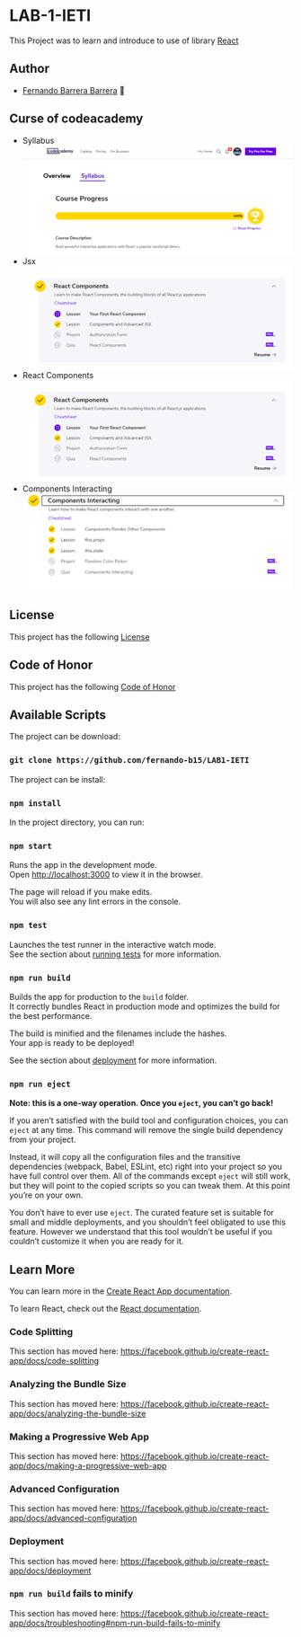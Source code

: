 # LAB-1-IETI
This Project was to learn and introduce to use of library [React](https://github.com/facebook/create-react-app)


## Author
  * [Fernando Barrera Barrera](https://github.com/fernando-b15) :guitar:
  
## Curse of codeacademy
  * Syllabus
        ![img](https://github.com/fernando-b15/LAB1-IETI/blob/master/img/curso1.PNG)
  * Jsx 
        ![img](https://github.com/fernando-b15/LAB1-IETI/blob/master/img/curso2.PNG)
  * React Components      
        ![img](https://github.com/fernando-b15/LAB1-IETI/blob/master/img/curso4.PNG)
  * Components Interacting
        ![img](https://github.com/fernando-b15/LAB1-IETI/blob/master/img/curso3.PNG)
        
## License

This project has the following [License](https://github.com/fernando-b15/LAB1-IETI/blob/master/LICENSE)

## Code of Honor

This project has the following [Code of Honor](https://github.com/fernando-b15/LAB1-IETI/blob/master/Codigo%20de%20Honor.txt)

## Available Scripts

The project can be download:

### `git clone https://github.com/fernando-b15/LAB1-IETI`

The project can be install:

### `npm install`

In the project directory, you can run:

### `npm start`

Runs the app in the development mode.<br />
Open [http://localhost:3000](http://localhost:3000) to view it in the browser.

The page will reload if you make edits.<br />
You will also see any lint errors in the console.

### `npm test`

Launches the test runner in the interactive watch mode.<br />
See the section about [running tests](https://facebook.github.io/create-react-app/docs/running-tests) for more information.

### `npm run build`

Builds the app for production to the `build` folder.<br />
It correctly bundles React in production mode and optimizes the build for the best performance.

The build is minified and the filenames include the hashes.<br />
Your app is ready to be deployed!

See the section about [deployment](https://facebook.github.io/create-react-app/docs/deployment) for more information.

### `npm run eject`

**Note: this is a one-way operation. Once you `eject`, you can’t go back!**

If you aren’t satisfied with the build tool and configuration choices, you can `eject` at any time. This command will remove the single build dependency from your project.

Instead, it will copy all the configuration files and the transitive dependencies (webpack, Babel, ESLint, etc) right into your project so you have full control over them. All of the commands except `eject` will still work, but they will point to the copied scripts so you can tweak them. At this point you’re on your own.

You don’t have to ever use `eject`. The curated feature set is suitable for small and middle deployments, and you shouldn’t feel obligated to use this feature. However we understand that this tool wouldn’t be useful if you couldn’t customize it when you are ready for it.

## Learn More

You can learn more in the [Create React App documentation](https://facebook.github.io/create-react-app/docs/getting-started).

To learn React, check out the [React documentation](https://reactjs.org/).

### Code Splitting

This section has moved here: https://facebook.github.io/create-react-app/docs/code-splitting

### Analyzing the Bundle Size

This section has moved here: https://facebook.github.io/create-react-app/docs/analyzing-the-bundle-size

### Making a Progressive Web App

This section has moved here: https://facebook.github.io/create-react-app/docs/making-a-progressive-web-app

### Advanced Configuration

This section has moved here: https://facebook.github.io/create-react-app/docs/advanced-configuration

### Deployment

This section has moved here: https://facebook.github.io/create-react-app/docs/deployment

### `npm run build` fails to minify

This section has moved here: https://facebook.github.io/create-react-app/docs/troubleshooting#npm-run-build-fails-to-minify
